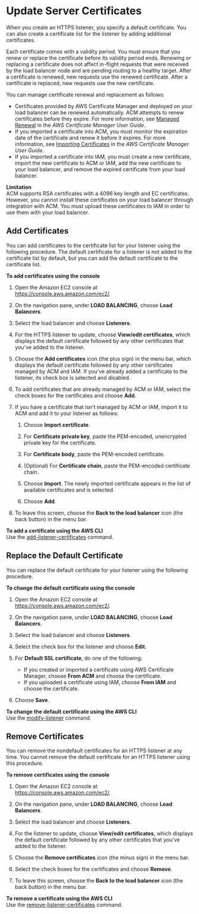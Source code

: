 # Update Server Certificates<a name="listener-update-certificates"></a>

When you create an HTTPS listener, you specify a default certificate\. You can also create a certificate list for the listener by adding additional certificates\.

Each certificate comes with a validity period\. You must ensure that you renew or replace the certificate before its validity period ends\. Renewing or replacing a certificate does not affect in\-flight requests that were received by the load balancer node and are pending routing to a healthy target\. After a certificate is renewed, new requests use the renewed certificate\. After a certificate is replaced, new requests use the new certificate\.

You can manage certificate renewal and replacement as follows:
+ Certificates provided by AWS Certificate Manager and deployed on your load balancer can be renewed automatically\. ACM attempts to renew certificates before they expire\. For more information, see [Managed Renewal](http://docs.aws.amazon.com/acm/latest/userguide/acm-renewal.html) in the *AWS Certificate Manager User Guide*\.
+ If you imported a certificate into ACM, you must monitor the expiration date of the certificate and renew it before it expires\. For more information, see [Importing Certificates](http://docs.aws.amazon.com/acm/latest/userguide/import-certificate.html) in the *AWS Certificate Manager User Guide*\.
+ If you imported a certificate into IAM, you must create a new certificate, import the new certificate to ACM or IAM, add the new certificate to your load balancer, and remove the expired certificate from your load balancer\.

**Limitation**  
ACM supports RSA certificates with a 4096 key length and EC certificates\. However, you cannot install these certificates on your load balancer through integration with ACM\. You must upload these certificates to IAM in order to use them with your load balancer\.

## Add Certificates<a name="add-certificates"></a>

You can add certificates to the certificate list for your listener using the following procedure\. The default certificate for a listener is not added to the certificate list by default, but you can add the default certificate to the certificate list\.

**To add certificates using the console**

1. Open the Amazon EC2 console at [https://console\.aws\.amazon\.com/ec2/](https://console.aws.amazon.com/ec2/)\.

1. On the navigation pane, under **LOAD BALANCING**, choose **Load Balancers**\.

1. Select the load balancer and choose **Listeners**\.

1. For the HTTPS listener to update, choose **View/edit certificates**, which displays the default certificate followed by any other certificates that you've added to the listener\.

1. Choose the **Add certificates** icon \(the plus sign\) in the menu bar, which displays the default certificate followed by any other certificates managed by ACM and IAM\. If you've already added a certificate to the listener, its check box is selected and disabled\.

1. To add certificates that are already managed by ACM or IAM, select the check boxes for the certificates and choose **Add**\.

1. If you have a certificate that isn't managed by ACM or IAM, import it to ACM and add it to your listener as follows:

   1. Choose **Import certificate**\.

   1. For **Certificate private key**, paste the PEM\-encoded, unencrypted private key for the certificate\.

   1. For **Certificate body**, paste the PEM\-encoded certificate\.

   1. \(Optional\) For **Certificate chain**, paste the PEM\-encoded certificate chain\.

   1. Choose **Import**\. The newly imported certificate appears in the list of available certificates and is selected\.

   1. Choose **Add**\.

1. To leave this screen, choose the **Back to the load balancer** icon \(the back button\) in the menu bar\.

**To add a certificate using the AWS CLI**  
Use the [add\-listener\-certificates](http://docs.aws.amazon.com/cli/latest/reference/elbv2/add-listener-certificates.html) command\.

## Replace the Default Certificate<a name="replace-default-certificate"></a>

You can replace the default certificate for your listener using the following procedure\.

**To change the default certificate using the console**

1. Open the Amazon EC2 console at [https://console\.aws\.amazon\.com/ec2/](https://console.aws.amazon.com/ec2/)\.

1. On the navigation pane, under **LOAD BALANCING**, choose **Load Balancers**\.

1. Select the load balancer and choose **Listeners**\.

1. Select the check box for the listener and choose **Edit**\.

1. For **Default SSL certificate**, do one of the following:
   + If you created or imported a certificate using AWS Certificate Manager, choose **From ACM** and choose the certificate\.
   + If you uploaded a certificate using IAM, choose **From IAM** and choose the certificate\.

1. Choose **Save**\.

**To change the default certificate using the AWS CLI**  
Use the [modify\-listener](http://docs.aws.amazon.com/cli/latest/reference/elbv2/modify-listener.html) command\.

## Remove Certificates<a name="remove-certificate"></a>

You can remove the nondefault certificates for an HTTPS listener at any time\. You cannot remove the default certificate for an HTTPS listener using this procedure\.

**To remove certificates using the console**

1. Open the Amazon EC2 console at [https://console\.aws\.amazon\.com/ec2/](https://console.aws.amazon.com/ec2/)\.

1. On the navigation pane, under **LOAD BALANCING**, choose **Load Balancers**\.

1. Select the load balancer and choose **Listeners**\.

1. For the listener to update, choose **View/edit certificates**, which displays the default certificate followed by any other certificates that you've added to the listener\.

1. Choose the **Remove certificates** icon \(the minus sign\) in the menu bar\.

1. Select the check boxes for the certificates and choose **Remove**\.

1. To leave this screen, choose the **Back to the load balancer** icon \(the back button\) in the menu bar\.

**To remove a certificate using the AWS CLI**  
Use the [remove\-listener\-certificates](http://docs.aws.amazon.com/cli/latest/reference/elbv2/remove-listener-certificates.html) command\.